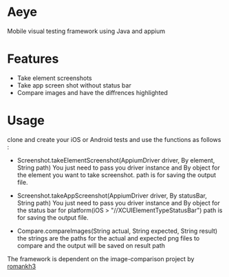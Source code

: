 # Aeye
Mobile visual testing framework
using Java and appium

# Features
* Take element screenshots
* Take app screen shot without status bar
* Compare images and have the diffrences highlighted 

# Usage 
clone and create your iOS or Android tests and use the functions as follows : 

* Screenshot.takeElementScreenshot(AppiumDriver driver, By element, String path)
You just need to pass you driver instance and By object for the element you want to take screenshot. path is for saving the output file.

* Screenshot.takeAppScreenshot(AppiumDriver driver, By statusBar, String path)
You just need to pass you driver instance and By object for the status bar for platform(iOS > "//XCUIElementTypeStatusBar") path is for saving the output file.

* Compare.compareImages(String actual, String expected, String result)
the strings are the paths for the actual and expected png files to compare and the output will be saved on result path

The framework is dependent on the image-comparison project by [romankh3](https://github.com/romankh3)

